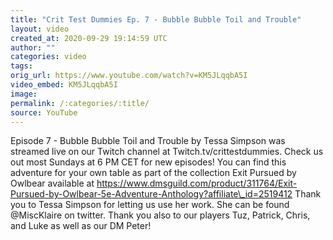 ```yaml
---
title: "Crit Test Dummies Ep. 7 - Bubble Bubble Toil and Trouble"
layout: video
created_at: 2020-09-29 19:14:59 UTC
author: ""
categories: video
tags: 
orig_url: https://www.youtube.com/watch?v=KM5JLqqbA5I
video_embed: KM5JLqqbA5I
image:
permalink: /:categories/:title/
source: YouTube
---
```

Episode 7 - Bubble Bubble Toil and Trouble by Tessa Simpson was streamed live on our Twitch channel at Twitch.tv/crittestdummies. Check us out most Sundays at 6 PM CET for new episodes! You can find this adventure for your own table as part of the collection Exit Pursued by Owlbear available at https://www.dmsguild.com/product/311764/Exit-Pursued-by-Owlbear-5e-Adventure-Anthology?affiliate\_id=2519412 Thank you to Tessa Simpson for letting us use her work. She can be found @MiscKlaire on twitter. Thank you also to our players Tuz, Patrick, Chris, and Luke as well as our DM Peter!